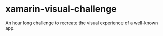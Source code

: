 # xamarin-visual-challenge
An hour long challenge to recreate the visual experience of a well-known app.
